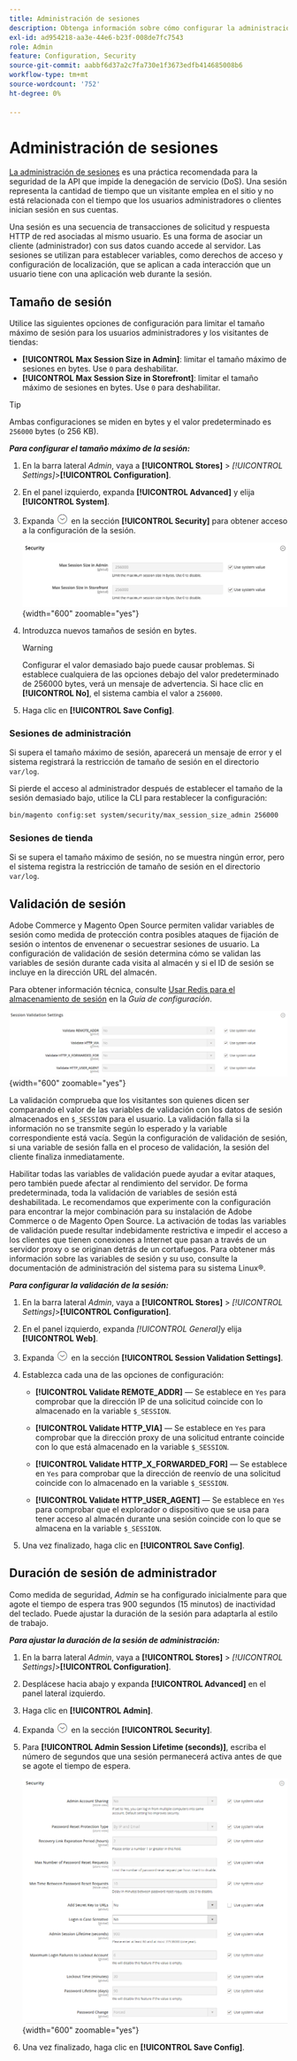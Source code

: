 ```yaml
---
title: Administración de sesiones
description: Obtenga información sobre cómo configurar la administración de sesiones para proteger el administrador y la tienda.
exl-id: ad954218-aa3e-44e6-b23f-008de7fc7543
role: Admin
feature: Configuration, Security
source-git-commit: aabbf6d37a2c7fa730e1f3673edfb414685008b6
workflow-type: tm+mt
source-wordcount: '752'
ht-degree: 0%

---
```


# Administración de sesiones

[La administración de sesiones](https://cheatsheetseries.owasp.org/cheatsheets/Session_Management_Cheat_Sheet.html) es una práctica recomendada para la seguridad de la API que impide la denegación de servicio (DoS). Una sesión representa la cantidad de tiempo que un visitante emplea en el sitio y no está relacionada con el tiempo que los usuarios administradores o clientes inician sesión en sus cuentas.

Una sesión es una secuencia de transacciones de solicitud y respuesta HTTP de red asociadas al mismo usuario. Es una forma de asociar un cliente (administrador) con sus datos cuando accede al servidor. Las sesiones se utilizan para establecer variables, como derechos de acceso y configuración de localización, que se aplican a cada interacción que un usuario tiene con una aplicación web durante la sesión.

## Tamaño de sesión

Utilice las siguientes opciones de configuración para limitar el tamaño máximo de sesión para los usuarios administradores y los visitantes de tiendas:

- **[!UICONTROL Max Session Size in Admin]**: limitar el tamaño máximo de sesiones en bytes. Use `0` para deshabilitar.
- **[!UICONTROL Max Session Size in Storefront]**: limitar el tamaño máximo de sesiones en bytes. Use `0` para deshabilitar.

>[!TIP]
>
>Ambas configuraciones se miden en bytes y el valor predeterminado es `256000` bytes (o 256 KB).

**_Para configurar el tamaño máximo de la sesión:_**

1. En la barra lateral _Admin_, vaya a **[!UICONTROL Stores]** > _[!UICONTROL Settings]_>**[!UICONTROL Configuration]**.

1. En el panel izquierdo, expanda **[!UICONTROL Advanced]** y elija **[!UICONTROL System]**.

1. Expanda ![Selector de expansión](../assets/icon-display-expand.png) en la sección **[!UICONTROL Security]** para obtener acceso a la configuración de la sesión.

   ![Configuración de sesión](../configuration-reference/advanced/assets/system-security.png){width="600" zoomable="yes"}

1. Introduzca nuevos tamaños de sesión en bytes.

   >[!WARNING]
   >
   >Configurar el valor demasiado bajo puede causar problemas. Si establece cualquiera de las opciones debajo del valor predeterminado de 256000 bytes, verá un mensaje de advertencia. Si hace clic en **[!UICONTROL No]**, el sistema cambia el valor a `256000`.

1. Haga clic en **[!UICONTROL Save Config]**.

### Sesiones de administración

Si supera el tamaño máximo de sesión, aparecerá un mensaje de error y el sistema registrará la restricción de tamaño de sesión en el directorio `var/log`.

Si pierde el acceso al administrador después de establecer el tamaño de la sesión demasiado bajo, utilice la CLI para restablecer la configuración:

```bash
bin/magento config:set system/security/max_session_size_admin 256000
```

### Sesiones de tienda

Si se supera el tamaño máximo de sesión, no se muestra ningún error, pero el sistema registra la restricción de tamaño de sesión en el directorio `var/log`.

## Validación de sesión

Adobe Commerce y Magento Open Source permiten validar variables de sesión como medida de protección contra posibles ataques de fijación de sesión o intentos de envenenar o secuestrar sesiones de usuario. La configuración de validación de sesión determina cómo se validan las variables de sesión durante cada visita al almacén y si el ID de sesión se incluye en la dirección URL del almacén.

Para obtener información técnica, consulte [Usar Redis para el almacenamiento de sesión](https://experienceleague.adobe.com/docs/commerce-operations/configuration-guide/cache/redis/redis-session.html) en la _Guía de configuración_.

![Configuración general: validación de sesión web](../configuration-reference/general/assets/web-session-validation-settings.png){width="600" zoomable="yes"}

La validación comprueba que los visitantes son quienes dicen ser comparando el valor de las variables de validación con los datos de sesión almacenados en `$_SESSION` para el usuario. La validación falla si la información no se transmite según lo esperado y la variable correspondiente está vacía. Según la configuración de validación de sesión, si una variable de sesión falla en el proceso de validación, la sesión del cliente finaliza inmediatamente.

Habilitar todas las variables de validación puede ayudar a evitar ataques, pero también puede afectar al rendimiento del servidor. De forma predeterminada, toda la validación de variables de sesión está deshabilitada. Le recomendamos que experimente con la configuración para encontrar la mejor combinación para su instalación de Adobe Commerce o de Magento Open Source. La activación de todas las variables de validación puede resultar indebidamente restrictiva e impedir el acceso a los clientes que tienen conexiones a Internet que pasan a través de un servidor proxy o se originan detrás de un cortafuegos. Para obtener más información sobre las variables de sesión y su uso, consulte la documentación de administración del sistema para su sistema Linux®.

**_Para configurar la validación de la sesión:_**

1. En la barra lateral _Admin_, vaya a **[!UICONTROL Stores]** > _[!UICONTROL Settings]_>**[!UICONTROL Configuration]**.

1. En el panel izquierdo, expanda _[!UICONTROL General]_&#x200B;y elija **[!UICONTROL Web]**.

1. Expanda ![Selector de expansión](../assets/icon-display-expand.png) en la sección **[!UICONTROL Session Validation Settings]**.

1. Establezca cada una de las opciones de configuración:

   - **[!UICONTROL Validate REMOTE_ADDR]** — Se establece en `Yes` para comprobar que la dirección IP de una solicitud coincide con lo almacenado en la variable `$_SESSION`.

   - **[!UICONTROL Validate HTTP_VIA]** — Se establece en `Yes` para comprobar que la dirección proxy de una solicitud entrante coincide con lo que está almacenado en la variable `$_SESSION`.

   - **[!UICONTROL Validate HTTP_X_FORWARDED_FOR]** — Se establece en `Yes` para comprobar que la dirección de reenvío de una solicitud coincide con lo almacenado en la variable `$_SESSION`.

   - **[!UICONTROL Validate HTTP_USER_AGENT]** — Se establece en `Yes` para comprobar que el explorador o dispositivo que se usa para tener acceso al almacén durante una sesión coincide con lo que se almacena en la variable `$_SESSION`.

1. Una vez finalizado, haga clic en **[!UICONTROL Save Config]**.

## Duración de sesión de administrador

Como medida de seguridad, _Admin_ se ha configurado inicialmente para que agote el tiempo de espera tras 900 segundos (15 minutos) de inactividad del teclado. Puede ajustar la duración de la sesión para adaptarla al estilo de trabajo.

**_Para ajustar la duración de la sesión de administración:_**

1. En la barra lateral _Admin_, vaya a **[!UICONTROL Stores]** > _[!UICONTROL Settings]_>**[!UICONTROL Configuration]**.

1. Desplácese hacia abajo y expanda **[!UICONTROL Advanced]** en el panel lateral izquierdo.

1. Haga clic en **[!UICONTROL Admin]**.

1. Expanda ![Selector de expansión](../assets/icon-display-expand.png) en la sección **[!UICONTROL Security]**.

1. Para **[!UICONTROL Admin Session Lifetime (seconds)]**, escriba el número de segundos que una sesión permanecerá activa antes de que se agote el tiempo de espera.

   ![Configuración avanzada - Configuración de seguridad de administración](../configuration-reference/advanced/assets/admin-security.png){width="600" zoomable="yes"}

1. Una vez finalizado, haga clic en **[!UICONTROL Save Config]**.
